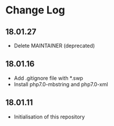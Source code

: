 # Change Log

## 18.01.27
- Delete MAINTAINER (deprecated)

## 18.01.16
- Add .gitignore file with *.swp
- Install php7.0-mbstring and php7.0-xml

## 18.01.11
- Initialisation of this repository
